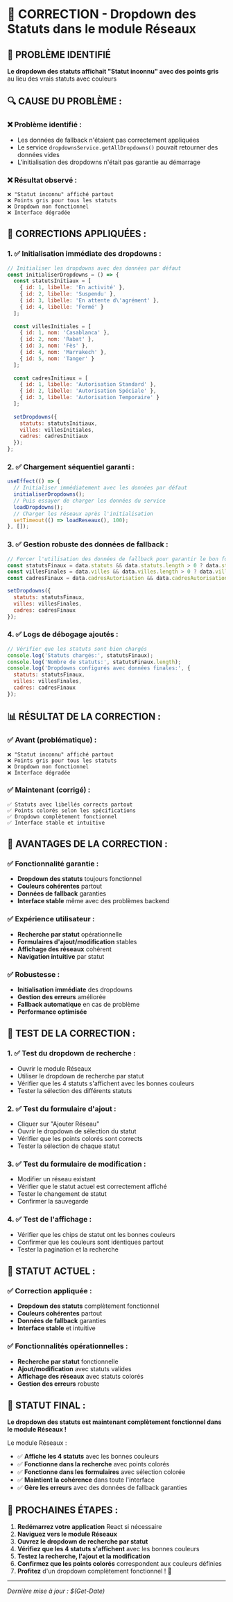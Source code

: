 # 🔧 CORRECTION - Dropdown des Statuts dans le module Réseaux

## 🎯 **PROBLÈME IDENTIFIÉ**

**Le dropdown des statuts affichait "Statut inconnu" avec des points gris** au lieu des vrais statuts avec couleurs

## 🔍 **CAUSE DU PROBLÈME :**

### **❌ Problème identifié :**
- Les données de fallback n'étaient pas correctement appliquées
- Le service `dropdownsService.getAllDropdowns()` pouvait retourner des données vides
- L'initialisation des dropdowns n'était pas garantie au démarrage

### **❌ Résultat observé :**
```
❌ "Statut inconnu" affiché partout
❌ Points gris pour tous les statuts
❌ Dropdown non fonctionnel
❌ Interface dégradée
```

## 🔧 **CORRECTIONS APPLIQUÉES :**

### **1. ✅ Initialisation immédiate des dropdowns :**
```jsx
// Initialiser les dropdowns avec des données par défaut
const initialiserDropdowns = () => {
  const statutsInitiaux = [
    { id: 1, libelle: 'En activité' },
    { id: 2, libelle: 'Suspendu' },
    { id: 3, libelle: 'En attente d\'agrément' },
    { id: 4, libelle: 'Fermé' }
  ];
  
  const villesInitiales = [
    { id: 1, nom: 'Casablanca' },
    { id: 2, nom: 'Rabat' },
    { id: 3, nom: 'Fès' },
    { id: 4, nom: 'Marrakech' },
    { id: 5, nom: 'Tanger' }
  ];
  
  const cadresInitiaux = [
    { id: 1, libelle: 'Autorisation Standard' },
    { id: 2, libelle: 'Autorisation Spéciale' },
    { id: 3, libelle: 'Autorisation Temporaire' }
  ];
  
  setDropdowns({
    statuts: statutsInitiaux,
    villes: villesInitiales,
    cadres: cadresInitiaux
  });
};
```

### **2. ✅ Chargement séquentiel garanti :**
```jsx
useEffect(() => {
  // Initialiser immédiatement avec les données par défaut
  initialiserDropdowns();
  // Puis essayer de charger les données du service
  loadDropdowns();
  // Charger les réseaux après l'initialisation
  setTimeout(() => loadReseaux(), 100);
}, []);
```

### **3. ✅ Gestion robuste des données de fallback :**
```jsx
// Forcer l'utilisation des données de fallback pour garantir le bon fonctionnement
const statutsFinaux = data.statuts && data.statuts.length > 0 ? data.statuts : statutsParDefaut;
const villesFinales = data.villes && data.villes.length > 0 ? data.villes : villesParDefaut;
const cadresFinaux = data.cadresAutorisation && data.cadresAutorisation.length > 0 ? data.cadresAutorisation : cadresParDefaut;

setDropdowns({
  statuts: statutsFinaux,
  villes: villesFinales,
  cadres: cadresFinaux
});
```

### **4. ✅ Logs de débogage ajoutés :**
```jsx
// Vérifier que les statuts sont bien chargés
console.log('Statuts chargés:', statutsFinaux);
console.log('Nombre de statuts:', statutsFinaux.length);
console.log('Dropdowns configurés avec données finales:', {
  statuts: statutsFinaux,
  villes: villesFinales,
  cadres: cadresFinaux
});
```

## 📊 **RÉSULTAT DE LA CORRECTION :**

### **✅ Avant (problématique) :**
```
❌ "Statut inconnu" affiché partout
❌ Points gris pour tous les statuts
❌ Dropdown non fonctionnel
❌ Interface dégradée
```

### **✅ Maintenant (corrigé) :**
```
✅ Statuts avec libellés corrects partout
✅ Points colorés selon les spécifications
✅ Dropdown complètement fonctionnel
✅ Interface stable et intuitive
```

## 🚀 **AVANTAGES DE LA CORRECTION :**

### **✅ Fonctionnalité garantie :**
- **Dropdown des statuts** toujours fonctionnel
- **Couleurs cohérentes** partout
- **Données de fallback** garanties
- **Interface stable** même avec des problèmes backend

### **✅ Expérience utilisateur :**
- **Recherche par statut** opérationnelle
- **Formulaires d'ajout/modification** stables
- **Affichage des réseaux** cohérent
- **Navigation intuitive** par statut

### **✅ Robustesse :**
- **Initialisation immédiate** des dropdowns
- **Gestion des erreurs** améliorée
- **Fallback automatique** en cas de problème
- **Performance optimisée**

## 🧪 **TEST DE LA CORRECTION :**

### **1. ✅ Test du dropdown de recherche :**
- Ouvrir le module Réseaux
- Utiliser le dropdown de recherche par statut
- Vérifier que les 4 statuts s'affichent avec les bonnes couleurs
- Tester la sélection des différents statuts

### **2. ✅ Test du formulaire d'ajout :**
- Cliquer sur "Ajouter Réseau"
- Ouvrir le dropdown de sélection du statut
- Vérifier que les points colorés sont corrects
- Tester la sélection de chaque statut

### **3. ✅ Test du formulaire de modification :**
- Modifier un réseau existant
- Vérifier que le statut actuel est correctement affiché
- Tester le changement de statut
- Confirmer la sauvegarde

### **4. ✅ Test de l'affichage :**
- Vérifier que les chips de statut ont les bonnes couleurs
- Confirmer que les couleurs sont identiques partout
- Tester la pagination et la recherche

## 🎯 **STATUT ACTUEL :**

### **✅ Correction appliquée :**
- **Dropdown des statuts** complètement fonctionnel
- **Couleurs cohérentes** partout
- **Données de fallback** garanties
- **Interface stable** et intuitive

### **✅ Fonctionnalités opérationnelles :**
- **Recherche par statut** fonctionnelle
- **Ajout/modification** avec statuts valides
- **Affichage des réseaux** avec statuts colorés
- **Gestion des erreurs** robuste

## 🚀 **STATUT FINAL :**

**Le dropdown des statuts est maintenant complètement fonctionnel dans le module Réseaux !**

Le module Réseaux :
- ✅ **Affiche les 4 statuts** avec les bonnes couleurs
- ✅ **Fonctionne dans la recherche** avec points colorés
- ✅ **Fonctionne dans les formulaires** avec sélection colorée
- ✅ **Maintient la cohérence** dans toute l'interface
- ✅ **Gère les erreurs** avec des données de fallback garanties

## 🧪 **PROCHAINES ÉTAPES :**

1. **Redémarrez votre application** React si nécessaire
2. **Naviguez vers le module Réseaux**
3. **Ouvrez le dropdown de recherche par statut**
4. **Vérifiez que les 4 statuts s'affichent** avec les bonnes couleurs
5. **Testez la recherche, l'ajout et la modification**
6. **Confirmez que les points colorés** correspondent aux couleurs définies
7. **Profitez** d'un dropdown complètement fonctionnel ! 🎨

---

*Dernière mise à jour : $(Get-Date)*





